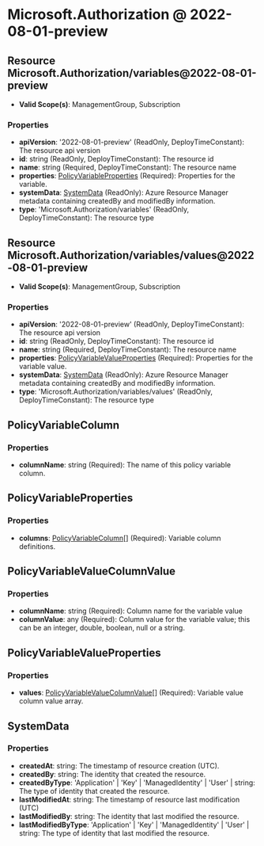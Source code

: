 # Microsoft.Authorization @ 2022-08-01-preview

## Resource Microsoft.Authorization/variables@2022-08-01-preview
* **Valid Scope(s)**: ManagementGroup, Subscription
### Properties
* **apiVersion**: '2022-08-01-preview' (ReadOnly, DeployTimeConstant): The resource api version
* **id**: string (ReadOnly, DeployTimeConstant): The resource id
* **name**: string (Required, DeployTimeConstant): The resource name
* **properties**: [PolicyVariableProperties](#policyvariableproperties) (Required): Properties for the variable.
* **systemData**: [SystemData](#systemdata) (ReadOnly): Azure Resource Manager metadata containing createdBy and modifiedBy information.
* **type**: 'Microsoft.Authorization/variables' (ReadOnly, DeployTimeConstant): The resource type

## Resource Microsoft.Authorization/variables/values@2022-08-01-preview
* **Valid Scope(s)**: ManagementGroup, Subscription
### Properties
* **apiVersion**: '2022-08-01-preview' (ReadOnly, DeployTimeConstant): The resource api version
* **id**: string (ReadOnly, DeployTimeConstant): The resource id
* **name**: string (Required, DeployTimeConstant): The resource name
* **properties**: [PolicyVariableValueProperties](#policyvariablevalueproperties) (Required): Properties for the variable value.
* **systemData**: [SystemData](#systemdata) (ReadOnly): Azure Resource Manager metadata containing createdBy and modifiedBy information.
* **type**: 'Microsoft.Authorization/variables/values' (ReadOnly, DeployTimeConstant): The resource type

## PolicyVariableColumn
### Properties
* **columnName**: string (Required): The name of this policy variable column.

## PolicyVariableProperties
### Properties
* **columns**: [PolicyVariableColumn](#policyvariablecolumn)[] (Required): Variable column definitions.

## PolicyVariableValueColumnValue
### Properties
* **columnName**: string (Required): Column name for the variable value
* **columnValue**: any (Required): Column value for the variable value; this can be an integer, double, boolean, null or a string.

## PolicyVariableValueProperties
### Properties
* **values**: [PolicyVariableValueColumnValue](#policyvariablevaluecolumnvalue)[] (Required): Variable value column value array.

## SystemData
### Properties
* **createdAt**: string: The timestamp of resource creation (UTC).
* **createdBy**: string: The identity that created the resource.
* **createdByType**: 'Application' | 'Key' | 'ManagedIdentity' | 'User' | string: The type of identity that created the resource.
* **lastModifiedAt**: string: The timestamp of resource last modification (UTC)
* **lastModifiedBy**: string: The identity that last modified the resource.
* **lastModifiedByType**: 'Application' | 'Key' | 'ManagedIdentity' | 'User' | string: The type of identity that last modified the resource.

